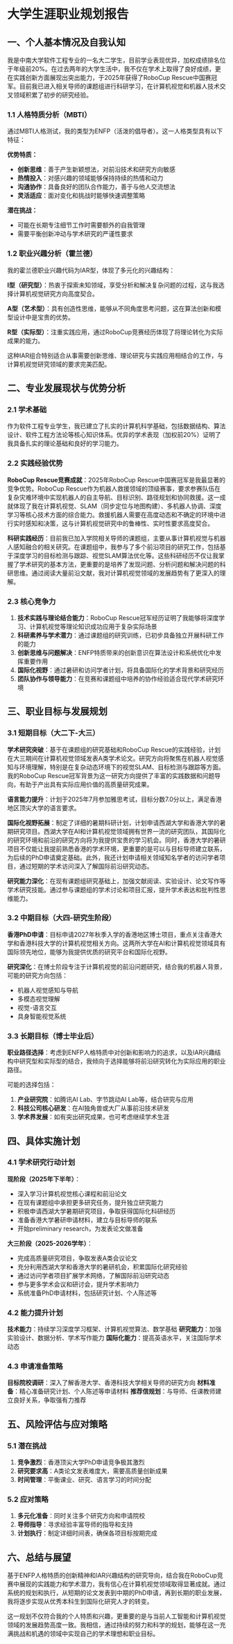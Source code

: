 # 大学生涯职业规划报告

## 一、个人基本情况及自我认知

我是中南大学软件工程专业的一名大二学生，目前学业表现优异，加权成绩排名位于年级前20%。在过去两年的大学生活中，我不仅在学术上取得了良好成绩，更在实践创新方面展现出突出能力，于2025年获得了RoboCup Rescue中国赛冠军。目前我已进入相关导师的课题组进行科研学习，在计算机视觉和机器人技术交叉领域积累了初步的研究经验。

### 1.1 人格特质分析（MBTI）

通过MBTI人格测试，我的类型为ENFP（活泼的倡导者）。这一人格类型具有以下特征：

**优势特质：**

- **创新思维**：善于产生新颖想法，对前沿技术和研究方向敏感
- **热情投入**：对感兴趣的领域能够保持持续的热情和动力
- **沟通协作**：具备良好的团队合作能力，善于与他人交流想法
- **灵活适应**：面对变化和挑战时能够快速调整策略

**潜在挑战：**

- 可能在长期专注细节工作时需要额外的自我管理
- 需要平衡创新冲动与学术研究的严谨性要求

### 1.2 职业兴趣分析（霍兰德）

我的霍兰德职业兴趣代码为IAR型，体现了多元化的兴趣结构：

**I型（研究型）**：热衷于探索未知领域，享受分析和解决复杂问题的过程，这与我选择计算机视觉研究方向高度契合。

**A型（艺术型）**：具有创造性思维，能够从不同角度思考问题，这在算法创新和模型设计中是宝贵的优势。

**R型（实际型）**：注重实践应用，通过RoboCup竞赛经历体现了将理论转化为实际成果的能力。

这种IAR组合特别适合从事需要创新思维、理论研究与实践应用相结合的工作，与计算机视觉研究领域的要求完美匹配。

## 二、专业发展现状与优势分析

### 2.1 学术基础

作为软件工程专业学生，我已建立了扎实的计算机科学基础，包括数据结构、算法设计、软件工程方法论等核心知识体系。优异的学术表现（加权前20%）证明了我具备扎实的理论基础和良好的学习能力。

### 2.2 实践经验优势

**RoboCup Rescue竞赛成就**：2025年RoboCup Rescue中国赛冠军是我最显著的竞争优势。RoboCup Rescue作为机器人救援领域的顶级赛事，要求参赛队伍在复杂灾难环境中实现机器人的自主导航、目标识别、路径规划和协同救援。这一成就体现了我在计算机视觉、SLAM（同步定位与地图构建）、多机器人协调、深度学习等核心技术方面的综合能力。救援机器人需要在高度动态和不确定的环境中进行实时感知和决策，这与计算机视觉研究中的鲁棒性、实时性要求高度契合。

**科研实践经历**：目前我已加入学院相关导师的课题组，主要从事计算机视觉与机器人感知融合的相关研究。在课题组中，我参与了多个前沿项目的研究工作，包括基于深度学习的目标检测与跟踪、视觉SLAM算法优化等。这些科研经历不仅让我掌握了学术研究的基本方法，更重要的是培养了发现问题、分析问题和解决问题的科研思维。通过阅读大量前沿文献，我对计算机视觉领域的发展趋势有了更深入的理解。

### 2.3 核心竞争力

1. **技术实践与理论结合能力**：RoboCup Rescue冠军经历证明了我能够将深度学习、计算机视觉等理论知识成功应用于复杂实际场景
2. **科研素养与学术潜力**：通过课题组的研究训练，已初步具备独立开展科研工作的能力
3. **创新思维与问题解决**：ENFP特质带来的创新意识在算法设计和系统优化中发挥重要作用
4. **国际化视野**：通过暑研和访问学者计划，将具备国际化的学术背景和研究经历
5. **团队协作与领导能力**：在竞赛和课题组中培养的协作经验适合现代学术研究环境

## 三、职业目标与发展规划

### 3.1 短期目标（大二下-大三）

**学术研究突破**：基于在课题组的研究基础和RoboCup Rescue的实践经验，计划在大三期间在计算机视觉领域发表A类学术论文。研究方向将聚焦在机器人视觉感知与环境理解，特别是在复杂动态环境下的视觉SLAM、目标检测与跟踪等方面。我的RoboCup Rescue冠军背景为这一研究方向提供了丰富的实践数据和问题导向，有助于产出具有实际应用价值的高质量研究成果。

**语言能力提升**：计划于2025年7月参加雅思考试，目标分数7.0分以上，满足香港地区顶尖大学的语言要求。

**国际化视野拓展**：制定了详细的暑期科研计划，计划申请西湖大学和香港大学的暑期研究项目。西湖大学在AI和计算机视觉领域拥有世界一流的研究团队，其国际化的研究环境和前沿的研究方向将为我提供宝贵的学习机会。同时，香港大学的暑研项目不仅能让我提前熟悉香港的学术环境，更重要的是可以与目标导师建立联系，为后续的PhD申请奠定基础。此外，我还计划申请相关领域知名学者的访问学者项目，通过短期的学术访问深入了解国际前沿研究动态。

**研究能力深化**：在现有课题组研究基础上，加强文献阅读、实验设计、论文写作等学术研究技能。通过参与课题组的学术讨论和项目汇报，提升学术表达和批判性思维能力。

### 3.2 中期目标（大四-研究生阶段）

**香港PhD申请**：目标申请2027年秋季入学的香港地区博士项目，重点关注香港大学和香港科技大学的计算机视觉相关方向。这两所大学在AI和计算机视觉领域具有国际领先地位，能够为我提供优质的研究平台和国际化视野。

**研究深化**：在博士阶段专注于计算机视觉的前沿问题研究，结合我的机器人背景，可能的研究方向包括：

- 机器人视觉感知与导航
- 多模态视觉理解
- 视觉-语言交互
- 具身智能视觉系统

### 3.3 长期目标（博士毕业后）

**职业路径选择**：考虑到ENFP人格特质中对创新和影响力的追求，以及IAR兴趣结构中研究型和实际型的结合，我倾向于选择能够将前沿研究转化为实际应用的职业路径。

可能的选择包括：

1. **产业研究院**：如腾讯AI Lab、字节跳动AI Lab等，结合研究与应用
2. **科技公司核心研发**：在AI独角兽或大厂从事前沿技术研发
3. **学术界发展**：如有突出研究成果，也可考虑继续学术生涯

## 四、具体实施计划

### 4.1 学术研究行动计划

**现阶段（2025年下半年）**：

- 深入学习计算机视觉核心课程和前沿论文
- 在现有课题组中承担更多研究任务，提升独立研究能力
- 积极申请西湖大学暑期研究项目，争取获得国际化科研经历
- 准备香港大学暑研申请材料，建立与目标导师的联系
- 开始preliminary research，为发表论文做准备

**大三阶段（2025-2026学年）**：

- 完成高质量研究项目，争取发表A类会议论文
- 充分利用西湖大学和香港大学的暑研机会，积累国际化研究经验
- 通过访问学者项目扩展学术网络，了解国际前沿研究动态
- 参与更多学术会议和研讨会，提升学术影响力
- 系统准备PhD申请材料，包括研究计划、个人陈述等

### 4.2 能力提升计划

**技术能力**：持续学习深度学习框架、计算机视觉算法、数学基础 **研究能力**：加强实验设计、数据分析、学术写作能力 **国际化能力**：提高英语水平，关注国际学术动态

### 4.3 申请准备策略

**目标院校调研**：深入了解香港大学、香港科技大学相关导师的研究方向 **材料准备**：精心准备研究计划、个人陈述等申请材料 **推荐信规划**：与导师、任课教师建立良好关系，争取强有力推荐

## 五、风险评估与应对策略

### 5.1 潜在挑战

1. **竞争激烈**：香港顶尖大学PhD申请竞争极其激烈
2. **研究要求高**：A类论文发表难度大，需要高质量创新成果
3. **时间管理**：平衡课业、研究、语言学习的时间分配

### 5.2 应对策略

1. **多元化准备**：同时关注多个研究方向和申请院校
2. **导师指导**：寻求经验丰富导师的指导和支持
3. **计划执行**：制定详细时间表，确保各项目标按期完成

## 六、总结与展望

基于ENFP人格特质的创新精神和IAR兴趣结构的研究导向，结合我在RoboCup竞赛中展现的实践能力和学术潜力，我有信心在计算机视觉领域取得显著成就。通过系统的规划和执行，从短期的论文发表到中期的PhD申请，再到长期的职业发展，我将逐步实现从优秀本科生到国际化研究人才的转变。

这一规划不仅符合我的个人特质和兴趣，更重要的是与当前人工智能和计算机视觉领域的发展趋势高度一致。我相信，通过持续的努力和科学的规划，能够在这一充满挑战和机遇的领域中实现自己的学术理想和职业目标。